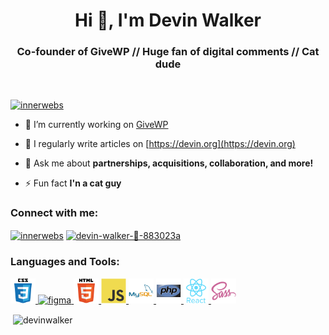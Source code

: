 <h1 align="center">Hi 👋, I'm Devin Walker</h1>

<h3 align="center">Co-founder of GiveWP // Huge fan of digital comments // Cat dude</h3>
<br />
<p align="left"> <a href="https://twitter.com/innerwebs" target="blank"><img src="https://img.shields.io/twitter/follow/innerwebs?logo=twitter&style=for-the-badge" alt="innerwebs" /></a> </p>

- 🔭 I’m currently working on [GiveWP](https://github.com/impress-org/givewp)

- 📝 I regularly write articles on [https://devin.org](https://devin.org)

- 💬 Ask me about **partnerships, acquisitions, collaboration, and more!**

- ⚡ Fun fact **I'n a cat guy**

<h3 align="left">Connect with me:</h3>
<p align="left">
<a href="https://twitter.com/innerwebs" target="blank"><img align="center" src="https://raw.githubusercontent.com/rahuldkjain/github-profile-readme-generator/master/src/images/icons/Social/twitter.svg" alt="innerwebs" height="30" width="40" /></a>
<a href="https://linkedin.com/in/devin-walker-🚀-883023a" target="blank"><img align="center" src="https://raw.githubusercontent.com/rahuldkjain/github-profile-readme-generator/master/src/images/icons/Social/linked-in-alt.svg" alt="devin-walker-🚀-883023a" height="30" width="40" /></a>
</p>

<h3 align="left">Languages and Tools:</h3>
<p align="left"> <a href="https://www.w3schools.com/css/" target="_blank" rel="noreferrer"> <img src="https://raw.githubusercontent.com/devicons/devicon/master/icons/css3/css3-original-wordmark.svg" alt="css3" width="40" height="40"/> </a> <a href="https://www.figma.com/" target="_blank" rel="noreferrer"> <img src="https://www.vectorlogo.zone/logos/figma/figma-icon.svg" alt="figma" width="40" height="40"/> </a> <a href="https://www.w3.org/html/" target="_blank" rel="noreferrer"> <img src="https://raw.githubusercontent.com/devicons/devicon/master/icons/html5/html5-original-wordmark.svg" alt="html5" width="40" height="40"/> </a> <a href="https://developer.mozilla.org/en-US/docs/Web/JavaScript" target="_blank" rel="noreferrer"> <img src="https://raw.githubusercontent.com/devicons/devicon/master/icons/javascript/javascript-original.svg" alt="javascript" width="40" height="40"/> </a> <a href="https://www.mysql.com/" target="_blank" rel="noreferrer"> <img src="https://raw.githubusercontent.com/devicons/devicon/master/icons/mysql/mysql-original-wordmark.svg" alt="mysql" width="40" height="40"/> </a> <a href="https://www.php.net" target="_blank" rel="noreferrer"> <img src="https://raw.githubusercontent.com/devicons/devicon/master/icons/php/php-original.svg" alt="php" width="40" height="40"/> </a> <a href="https://reactjs.org/" target="_blank" rel="noreferrer"> <img src="https://raw.githubusercontent.com/devicons/devicon/master/icons/react/react-original-wordmark.svg" alt="react" width="40" height="40"/> </a> <a href="https://sass-lang.com" target="_blank" rel="noreferrer"> <img src="https://raw.githubusercontent.com/devicons/devicon/master/icons/sass/sass-original.svg" alt="sass" width="40" height="40"/> </a> </p>

<p>&nbsp;<img align="center" src="https://github-readme-stats.vercel.app/api?username=devinwalker&show_icons=true&locale=en" alt="devinwalker" /></p>
